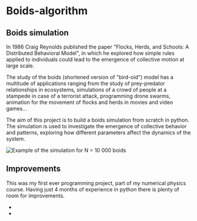 # Boids-algorithm

## Boids simulation
In 1986 Craig Reynolds published the paper "Flocks, Herds, and Schools: A Distributed Behavioral Model", in which he explored how simple rules applied to individuals could lead to the
emergence of collective motion at large scale.

The study of the boids (shortened version of "bird-oid") model has a multitude of applications ranging from the study of prey-predator relationships in ecosystems, simulations
of a crowd of people at a stampede in case of a terrorist attack, programming drone swarms,
animation for the movement of flocks and herds in movies and video games...

The aim of this project is to build a boids simulation from scratch in python. The simulation is used to investigate the emergence of collective behavior and patterns, exploring
how different parameters affect the dynamics of the system.


![Example of the simulation for N = 10 000 boids](simulation_N_1000.gif)

## Improvements
This was my first ever programming project, part of my numerical physics course. Having just 4 months of experience in python there is plenty of room for improvements. 

-
-
